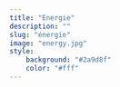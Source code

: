 ```yaml
---
title: "Energie"
description: ""
slug: "énergie"
image: "energy.jpg"
style:
    background: "#2a9d8f"
    color: "#fff"
---
```

